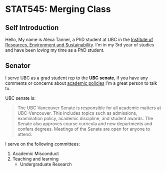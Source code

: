 # STAT545: Merging Class
## Self Introduction

Hello, My name is Alexa Tanner, a PhD student at UBC in the [Institute of Resources, Environment and Sustainability](http://ires.ubc.ca).
I'm in my 3rd year of studies and have been *loving* my time as a PhD student. 

## Senator
I serve UBC as a grad student rep to the **UBC senate**, if you have any comments or concerns about [academic policies](http://senate.ubc.ca) I'm a great person to talk to. 

UBC senate is:
>The UBC Vancouver Senate is responsible for all academic matters at UBC-Vancouver. This includes topics such as admissions, examination policy, academic discipline, and student awards. The Senate also approves course curricula and new departments and confers degrees. Meetings of the Senate are open for anyone to attend.

I serve on the following committees:
1. Academic Misconduct
2. Teaching and learning
   * Undergraduate Research
